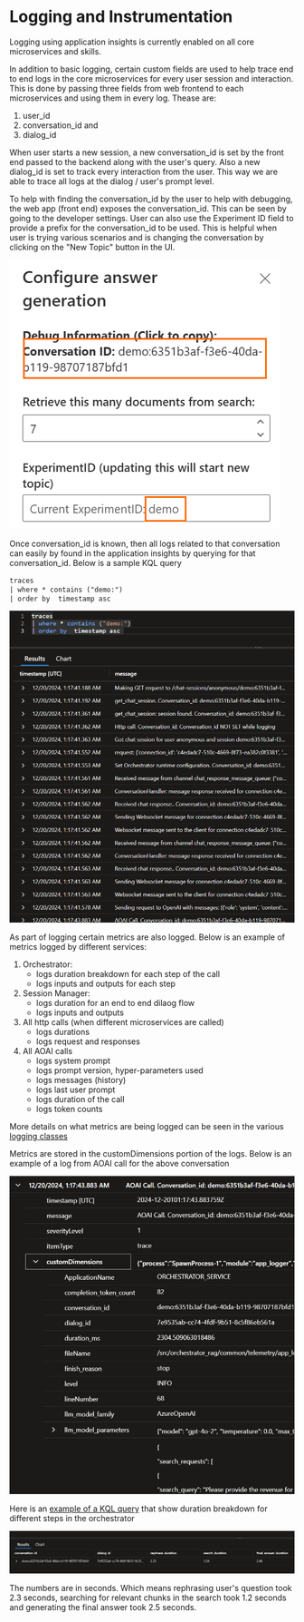 # Logging and Instrumentation
Logging using application insights is currently enabled on all core microservices and skills.

In addition to basic logging, certain custom fields are used to help trace end to end logs in the core microservices for every user session and interaction. This is done by passing three fields from web frontend to each microservices and using them in every log. Thease are:
1. user_id
2. conversation_id and
3. dialog_id

When user starts a new session, a new conversation_id is set by the front end passed to the backend along with the user's query. Also a new dialog_id is set to track every interaction from the user. This way we are able to trace all logs at the dialog / user's prompt level.

To help with finding the conversation_id by the user to help with debugging, the web app (front end) exposes the conversation_id. This can be seen by going to the developer settings. User can also use the Experiment ID field to provide a prefix for the conversation_id to be used. This is helpful when user is trying various scenarios and is changing the conversation by clicking on the "New Topic" button in the UI.

![Setting Conversation Id](./media/setting_conversation_id.png)

Once conversation_id is known, then all logs related to that conversation can easily by found in the application insights by querying for that conversation_id. Below is a sample KQL query 

```
traces
| where * contains ("demo:")
| order by  timestamp asc 
```
![Querying for Conversation Id](./media/querying_conversation_id.png)

As part of logging certain metrics are also logged. Below is an example of metrics logged by different services:
1. Orchestrator:
    - logs duration breakdown for each step of the call
    - logs inputs and outputs for each step
2. Session Manager:
    - logs duration for an end to end dilaog flow
    - logs inputs and outputs
3. All http calls (when different microservices are called)
    - logs durations 
    - logs request and responses 
4. All AOAI calls
    - logs system prompt
    - logs prompt version, hyper-parameters used
    - logs messages (history)
    - logs last user prompt
    - logs duration of the call
    - logs token counts

More details on what metrics are being logged can be seen in the various [logging classes](../src/common/telemetry/log_classes.py)

Metrics are stored in the customDimensions portion of the logs. Below is an example of a log from AOAI call for the above conversation

![CustomDimensions](./media/log_custom_dimensions.png)

Here is an [example of a KQL query](kql_duration_breakdown_rag.md) that show duration breakdown for different steps in the orchestrator 

![Duration breakdown](./media/duration_breakdown.png)

The numbers are in seconds. Which means rephrasing user's question took 2.3 seconds, searching for relevant chunks in the search took 1.2 seconds and generating the final answer took 2.5 seconds.
